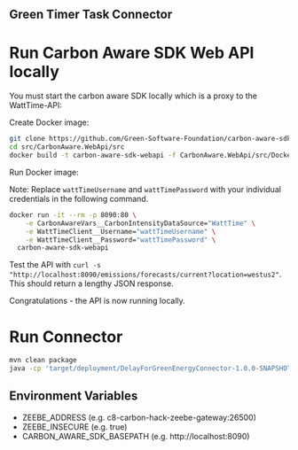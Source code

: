 ## Green Timer Task Connector

# Run Carbon Aware SDK Web API locally

You must start the carbon aware SDK locally which is a proxy to the WattTime-API:

Create Docker image:

```bash
git clone https://github.com/Green-Software-Foundation/carbon-aware-sdk.git
cd src/CarbonAware.WebApi/src
docker build -t carbon-aware-sdk-webapi -f CarbonAware.WebApi/src/Dockerfile .
```

Run Docker image:

Note: Replace `wattTimeUsername` and `wattTimePassword` with your individual credentials in the following command.

```bash
docker run -it --rm -p 8090:80 \
    -e CarbonAwareVars__CarbonIntensityDataSource="WattTime" \
    -e WattTimeClient__Username="wattTimeUsername" \
    -e WattTimeClient__Password="wattTimePassword" \
  carbon-aware-sdk-webapi
```

Test the API with `curl -s "http://localhost:8090/emissions/forecasts/current?location=westus2"`. This should return a lengthy JSON response.

Congratulations - the API is now running locally.

# Run Connector
```bash
mvn clean package
java -cp 'target/deployment/DelayForGreenEnergyConnector-1.0.0-SNAPSHOT.jar' io.camunda.connector.runtime.jobworker.Main
```

## Environment Variables
* ZEEBE_ADDRESS (e.g. c8-carbon-hack-zeebe-gateway:26500)
* ZEEBE_INSECURE (e.g. true)
* CARBON_AWARE_SDK_BASEPATH (e.g. http://localhost:8090)
